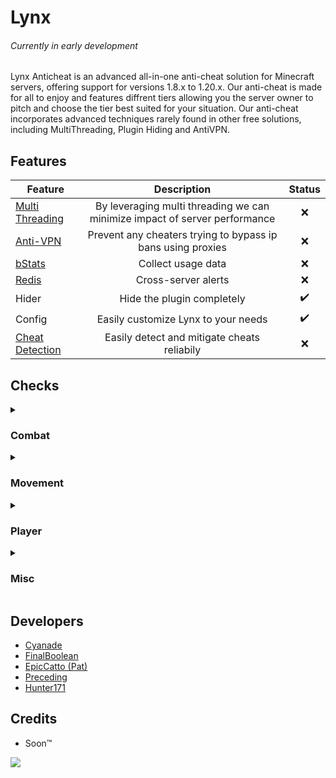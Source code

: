 # Lynx
###### Currently in early development

Lynx Anticheat is an advanced all-in-one anti-cheat solution for Minecraft servers, offering support for versions 1.8.x to 1.20.x. Our anti-cheat is made for all to enjoy and features diffrent tiers allowing you the server owner to pitch and choose the tier best suited for your situation. Our anti-cheat incorporates advanced techniques rarely found in other free solutions, including MultiThreading, Plugin Hiding and AntiVPN.

## Features
| Feature | Description | Status |
| ------------- |:-------------:| :-----:|
| [Multi Threading](https://towardsdatascience.com/multithreading-and-multiprocessing-in-10-minutes-20d9b3c6a867) | By leveraging multi threading we can minimize impact of server performance | ❌ |
| [Anti-VPN](https://en.wikipedia.org/wiki/Proxy_server) | Prevent any cheaters trying to bypass ip bans using proxies | ❌ |
| [bStats](https://bstats.org/) | Collect usage data | ❌ |
| [Redis](https://redis.io/) | Cross-server alerts | ❌ |
| Hider | Hide the plugin completely | ✔️ |
| Config | Easily customize Lynx to your needs | ✔️ |
| [Cheat Detection](https://github.com/Lynx-Anticheat#Checks) | Easily detect and mitigate cheats reliabily | ❌ |

## Checks
<details> 
    <summary><h3>Combat</h3></summary>

| Check      | Description                          | Status |
|------------|--------------------------------------|:-------:|
| Aim        | Detect suspicous aiming patterns or flaws in a players rotations | ✔️ |
| Reach      | Detect anyone reaching above the hard coded limit of 3.0 | ✔️ |
| Hitbox     | Detect anyone not hitting inside the correct hitbox | ✔️ |
| Killaura   | Detect flaws in hacked clients killauras | ✔️ |
| Analysis   | Heuristic combat analysis (clicking, rotations, movement and accuracy) | ❌ |
| AutoClicker | Detect suspicous or impossible clicking patterns | ❌ |
</details>

<details> 
    <summary><h3>Movement</h3></summary>

| Check      | Description                          | Status |
|------------|--------------------------------------|:-------:|
| Simulation | Detect any movements that violate vanilla protocol | ✔️ |
| Velocity   | Checks if the player received velocity properly | ✔️ |
| Flight     | Player tries to defy gravity | ❌ |
| Speed      | Player tries to go faster than the speed limits of the universe | ❌ |

</details>
<details> 
    <summary><h3>Player</h3></summary>

| Check      | Description                          | Status |
|------------|--------------------------------------|:-------:|
| Scaffold   | Detect unusual block-placing activity  | ❌ |
| FastBreak  | Detect unusual block-breaking activity  | ❌ |
| Interact   | Detect impossible player interactions (raytrace, fast use, etc)  | ❌ |

</details>


<details> 
    <summary><h3>Misc</h3></summary>

| Check      | Description                          | Status |
|------------|--------------------------------------|:-------:|
| Inventory  | Detect unusual inventory activity (too fast or moving)  | ✔️ |
| Packet     | Detect players sending impossible packets (ping spoof, etc)  | ✔️ |

</details>

## Developers
-  [Cyanade](https://github.com/Cyanade/)
-  [FinalBoolean](https://github.com/FinalBoolean)
-  [EpicCatto (Pat)](https://github.com/EpicCatto)
-  [Preceding](https://github.com/Precedingxd)
-  [Hunter171](https://github.com/Hunter-171/)

## Credits
- Soon™️
<img src='https://svgshare.com/i/xjT.svg' />
